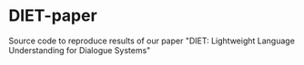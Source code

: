 # DIET-paper
Source code to reproduce results of our paper "DIET: Lightweight Language Understanding for Dialogue Systems"
